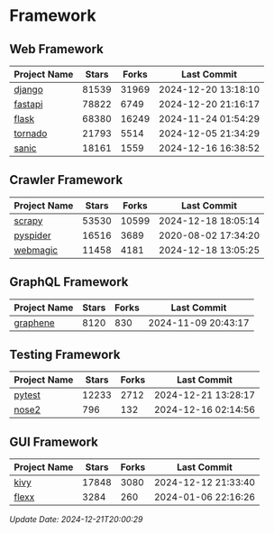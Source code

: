 # Framework

## Web Framework
| Project Name | Stars | Forks | Last Commit |
| ------------ | ----- | ----- | ----------- |
| [django](https://github.com/django/django) | 81539 | 31969 | 2024-12-20 13:18:10 |
| [fastapi](https://github.com/fastapi/fastapi) | 78822 | 6749 | 2024-12-20 21:16:17 |
| [flask](https://github.com/pallets/flask) | 68380 | 16249 | 2024-11-24 01:54:29 |
| [tornado](https://github.com/tornadoweb/tornado) | 21793 | 5514 | 2024-12-05 21:34:29 |
| [sanic](https://github.com/sanic-org/sanic) | 18161 | 1559 | 2024-12-16 16:38:52 |

## Crawler Framework
| Project Name | Stars | Forks | Last Commit |
| ------------ | ----- | ----- | ----------- |
| [scrapy](https://github.com/scrapy/scrapy) | 53530 | 10599 | 2024-12-18 18:05:14 |
| [pyspider](https://github.com/binux/pyspider) | 16516 | 3689 | 2020-08-02 17:34:20 |
| [webmagic](https://github.com/code4craft/webmagic) | 11458 | 4181 | 2024-12-18 13:05:25 |

## GraphQL Framework
| Project Name | Stars | Forks | Last Commit |
| ------------ | ----- | ----- | ----------- |
| [graphene](https://github.com/graphql-python/graphene) | 8120 | 830 | 2024-11-09 20:43:17 |

## Testing Framework
| Project Name | Stars | Forks | Last Commit |
| ------------ | ----- | ----- | ----------- |
| [pytest](https://github.com/pytest-dev/pytest) | 12233 | 2712 | 2024-12-21 13:28:17 |
| [nose2](https://github.com/nose-devs/nose2) | 796 | 132 | 2024-12-16 02:14:56 |

## GUI Framework
| Project Name | Stars | Forks | Last Commit |
| ------------ | ----- | ----- | ----------- |
| [kivy](https://github.com/kivy/kivy) | 17848 | 3080 | 2024-12-12 21:33:40 |
| [flexx](https://github.com/flexxui/flexx) | 3284 | 260 | 2024-01-06 22:16:26 |

*Update Date: 2024-12-21T20:00:29*